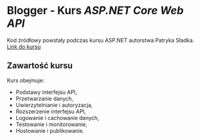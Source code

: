 # Blogger - Kurs  *ASP.NET Core Web API*

Kod źródłowy powstały podczas kursu ASP.NET autorstwa Patryka Sładka. </br>
[Link do kursu](https://szkolaprogramowania.net)

## Zawartość kursu 
Kurs obejmuje:
- Podstawy interfejsu API,
- Przetwarzanie danych,
- Uwierzytelnianie i autoryzacja, 
- Rozszerzenie interfejsu API, 
- Logowanie i cachowanie danych,
- Testowanie i monitorowanie,
- Hostowanie i publikowanie. 